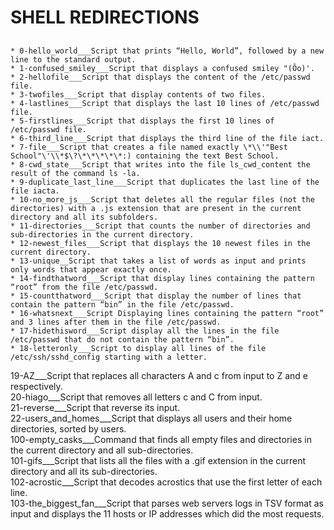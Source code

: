 # SHELL REDIRECTIONS  
##
    * 0-hello_world___Script that prints “Hello, World”, followed by a new line to the standard output.  
    * 1-confused_smiley___Script that displays a confused smiley "(Ôo)'.  
    * 2-hellofile___Script that displays the content of the /etc/passwd file.  
    * 3-twofiles___Script that display contents of two files.  
    * 4-lastlines___Script that displays the last 10 lines of /etc/passwd file.  
    * 5-firstlines___Script that displays the first 10 lines of /etc/passwd file.  
    * 6-third_line___Script that displays the third line of the file iact.  
    * 7-file___Script that creates a file named exactly \*\\'"Best School"\'\\*$\?\*\*\*\*\*:) containing the text Best School.  
    * 8-cwd_state___Script that writes into the file ls_cwd_content the result of the command ls -la.  
    * 9-duplicate_last_line___Script that duplicates the last line of the file iacta.  
    * 10-no_more_js___Script that deletes all the regular files (not the directories) with a .js extension that are present in the current directory and all its subfolders.  
    * 11-directories___Script that counts the number of directories and sub-directories in the current directory.  
    * 12-newest_files___Script that displays the 10 newest files in the current directory.  
    * 13-unique__Script that takes a list of words as input and prints only words that appear exactly once.  
    * 14-findthatword___Script that display lines containing the pattern “root” from the file /etc/passwd.  
    * 15-countthatword___Script that display the number of lines that contain the pattern “bin” in the file /etc/passwd.  
    * 16-whatsnext___Script Displaying lines containing the pattern “root” and 3 lines after them in the file /etc/passwd.  
    * 17-hidethisword___Script display all the lines in the file /etc/passwd that do not contain the pattern “bin”.  
    * 18-letteronly___Script to display all lines of the file /etc/ssh/sshd_config starting with a letter.  
19-AZ___Script that replaces all characters A and c from input to Z and e respectively.  
20-hiago___Script that removes all letters c and C from input.  
21-reverse___Script that reverse its input.  
22-users_and_homes___Script that displays all users and their home directories, sorted by users.  
100-empty_casks___Command that finds all empty files and directories in the current directory and all sub-directories.  
101-gifs___Script that lists all the files with a .gif extension in the current directory and all its sub-directories.  
102-acrostic___Script that decodes acrostics that use the first letter of each line.  
103-the_biggest_fan___Script that parses web servers logs in TSV format as input and displays the 11 hosts or IP addresses which did the most requests.
##
